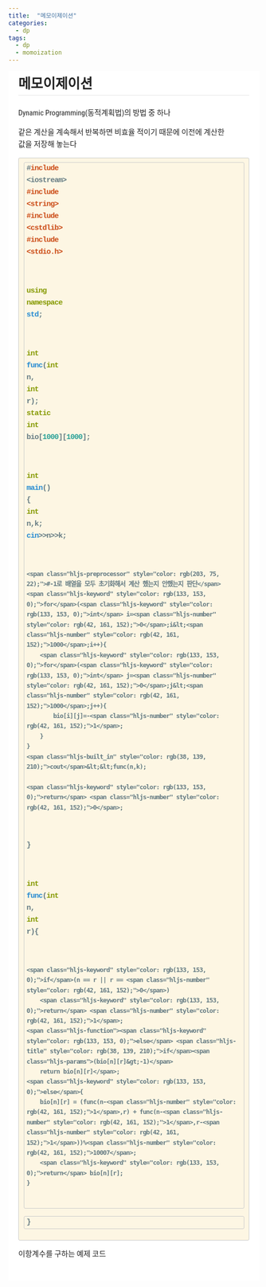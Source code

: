 ```yaml
---
title:  "메모이제이션"
categories: 
  - dp
tags:
  - dp
  - momoization
---
```


<div style="font-family: 'Lucida Grande', 'Segoe UI', 'Apple SD Gothic Neo', 'Malgun Gothic', 'Lucida Sans Unicode', Helvetica, Arial, sans-serif; font-size: 0.9em; overflow-x: hidden; overflow-y: auto; margin: 0px !important; padding: 5px 20px 26px !important; background-color: rgb(255, 255, 255);font-family: 'Hiragino Sans GB', 'Microsoft YaHei', STHeiti, SimSun, 'Lucida Grande', 'Lucida Sans Unicode', 'Lucida Sans', 'Segoe UI', AppleSDGothicNeo-Medium, 'Malgun Gothic', Verdana, Tahoma, sans-serif; padding: 20px;padding: 20px; color: rgb(34, 34, 34); font-size: 15px; font-family: 'Roboto Condensed', Tauri, 'Hiragino Sans GB', 'Microsoft YaHei', STHeiti, SimSun, 'Lucida Grande', 'Lucida Sans Unicode', 'Lucida Sans', 'Segoe UI', AppleSDGothicNeo-Medium, 'Malgun Gothic', Verdana, Tahoma, sans-serif; line-height: 1.6; -webkit-font-smoothing: antialiased; background: rgb(255, 255, 255);"><h2 id="메모이제이션" style="clear: both;font-size: 1.8em; font-weight: bold; margin: 1.275em 0px 0.85em;margin-top: 0px;border-bottom-width: 1px; border-bottom-style: solid; border-bottom-color: rgb(230, 230, 230);"><a name="메모이제이션" href="#메모이제이션" style="text-decoration: none; vertical-align: baseline;color: rgb(50, 105, 160);"></a>메모이제이션</h2><p style="margin-top: 0px;margin: 1em 0px; word-wrap: break-word;">Dynamic Programming(동적계획법)의 방법 중 하나</p><p style="margin: 1em 0px; word-wrap: break-word;">같은 계산을 계속해서 반복하면 비효율 적이기 때문에 이전에 계산한<br style="clear: both;">값을 저장해 놓는다</p><pre style="border-top-left-radius: 3px; border-top-right-radius: 3px; border-bottom-right-radius: 3px; border-bottom-left-radius: 3px; word-wrap: break-word; border: 1px solid rgb(204, 204, 204); overflow: auto; padding: 0.5em;display: block; overflow-x: auto; padding: 0.5em; color: rgb(101, 123, 131); background: rgb(253, 246, 227);"><code class="cpp" data-origin="<pre><code class=&quot;cpp&quot;>#include &amp;lt;iostream&amp;gt;
#include &amp;lt;string&amp;gt;
#include &amp;lt;cstdlib&amp;gt;
#include &amp;lt;stdio.h&amp;gt;

using namespace std;

int func(int n, int r);
static int bio[1000][1000];

int main()
{
    int n,k;
    cin&amp;gt;&amp;gt;n&amp;gt;&amp;gt;k;

    #-1로 배열을 모두 초기화해서 계산 했는지 안했는지 판단
    for(int i=0;i&amp;lt;1000;i++){
        for(int j=0;j&amp;lt;1000;j++){
            bio[i][j]=-1;
        }
    }
    cout&amp;lt;&amp;lt;func(n,k);

    return 0;
}

int func(int n, int r){

    if(n == r || r == 0)
        return 1;
    else if(bio[n][r]&amp;gt;-1)    
        return bio[n][r];
    else{
        bio[n][r] = (func(n-1,r) + func(n-1,r-1))%10007;
        return bio[n][r];
    }
}
</code></pre>" style="border: 0px; display: block;font-family: Consolas, Inconsolata, Courier, monospace; font-weight: bold; white-space: pre; margin: 0px;border-top-left-radius: 3px; border-top-right-radius: 3px; border-bottom-right-radius: 3px; border-bottom-left-radius: 3px; word-wrap: break-word; border: 1px solid rgb(204, 204, 204); padding: 0px 5px; margin: 0px 2px;font-size: 1em; letter-spacing: -1px; font-weight: bold;"><span class="hljs-preprocessor" style="color: rgb(203, 75, 22);">#<span class="hljs-keyword" style="color: rgb(133, 153, 0);color: rgb(203, 75, 22);">include</span> &lt;iostream&gt;</span>
<span class="hljs-preprocessor" style="color: rgb(203, 75, 22);">#<span class="hljs-keyword" style="color: rgb(133, 153, 0);color: rgb(203, 75, 22);">include</span> &lt;string&gt;</span>
<span class="hljs-preprocessor" style="color: rgb(203, 75, 22);">#<span class="hljs-keyword" style="color: rgb(133, 153, 0);color: rgb(203, 75, 22);">include</span> &lt;cstdlib&gt;</span>
<span class="hljs-preprocessor" style="color: rgb(203, 75, 22);">#<span class="hljs-keyword" style="color: rgb(133, 153, 0);color: rgb(203, 75, 22);">include</span> &lt;stdio.h&gt;</span>

<span class="hljs-keyword" style="color: rgb(133, 153, 0);">using</span> <span class="hljs-keyword" style="color: rgb(133, 153, 0);">namespace</span> <span class="hljs-built_in" style="color: rgb(38, 139, 210);">std</span>;

<span class="hljs-function"><span class="hljs-keyword" style="color: rgb(133, 153, 0);">int</span> <span class="hljs-title" style="color: rgb(38, 139, 210);">func</span><span class="hljs-params">(<span class="hljs-keyword" style="color: rgb(133, 153, 0);">int</span> n, <span class="hljs-keyword" style="color: rgb(133, 153, 0);">int</span> r)</span></span>;
<span class="hljs-keyword" style="color: rgb(133, 153, 0);">static</span> <span class="hljs-keyword" style="color: rgb(133, 153, 0);">int</span> bio[<span class="hljs-number" style="color: rgb(42, 161, 152);">1000</span>][<span class="hljs-number" style="color: rgb(42, 161, 152);">1000</span>];

<span class="hljs-function"><span class="hljs-keyword" style="color: rgb(133, 153, 0);">int</span> <span class="hljs-title" style="color: rgb(38, 139, 210);">main</span><span class="hljs-params">()</span>
</span>{
    <span class="hljs-keyword" style="color: rgb(133, 153, 0);">int</span> n,k;
    <span class="hljs-built_in" style="color: rgb(38, 139, 210);">cin</span>&gt;&gt;n&gt;&gt;k;

    <span class="hljs-preprocessor" style="color: rgb(203, 75, 22);">#-1로 배열을 모두 초기화해서 계산 했는지 안했는지 판단</span>
    <span class="hljs-keyword" style="color: rgb(133, 153, 0);">for</span>(<span class="hljs-keyword" style="color: rgb(133, 153, 0);">int</span> i=<span class="hljs-number" style="color: rgb(42, 161, 152);">0</span>;i&lt;<span class="hljs-number" style="color: rgb(42, 161, 152);">1000</span>;i++){
        <span class="hljs-keyword" style="color: rgb(133, 153, 0);">for</span>(<span class="hljs-keyword" style="color: rgb(133, 153, 0);">int</span> j=<span class="hljs-number" style="color: rgb(42, 161, 152);">0</span>;j&lt;<span class="hljs-number" style="color: rgb(42, 161, 152);">1000</span>;j++){
            bio[i][j]=-<span class="hljs-number" style="color: rgb(42, 161, 152);">1</span>;
        }
    }
    <span class="hljs-built_in" style="color: rgb(38, 139, 210);">cout</span>&lt;&lt;func(n,k);

    <span class="hljs-keyword" style="color: rgb(133, 153, 0);">return</span> <span class="hljs-number" style="color: rgb(42, 161, 152);">0</span>;
}

<span class="hljs-function"><span class="hljs-keyword" style="color: rgb(133, 153, 0);">int</span> <span class="hljs-title" style="color: rgb(38, 139, 210);">func</span><span class="hljs-params">(<span class="hljs-keyword" style="color: rgb(133, 153, 0);">int</span> n, <span class="hljs-keyword" style="color: rgb(133, 153, 0);">int</span> r)</span></span>{

    <span class="hljs-keyword" style="color: rgb(133, 153, 0);">if</span>(n == r || r == <span class="hljs-number" style="color: rgb(42, 161, 152);">0</span>)
        <span class="hljs-keyword" style="color: rgb(133, 153, 0);">return</span> <span class="hljs-number" style="color: rgb(42, 161, 152);">1</span>;
    <span class="hljs-function"><span class="hljs-keyword" style="color: rgb(133, 153, 0);">else</span> <span class="hljs-title" style="color: rgb(38, 139, 210);">if</span><span class="hljs-params">(bio[n][r]&gt;-1)</span>    
        return bio[n][r]</span>;
    <span class="hljs-keyword" style="color: rgb(133, 153, 0);">else</span>{
        bio[n][r] = (func(n-<span class="hljs-number" style="color: rgb(42, 161, 152);">1</span>,r) + func(n-<span class="hljs-number" style="color: rgb(42, 161, 152);">1</span>,r-<span class="hljs-number" style="color: rgb(42, 161, 152);">1</span>))%<span class="hljs-number" style="color: rgb(42, 161, 152);">10007</span>;
        <span class="hljs-keyword" style="color: rgb(133, 153, 0);">return</span> bio[n][r];
    }
}
</code></pre><p style="margin: 1em 0px; word-wrap: break-word;">이항계수를 구하는 예제 코드</p></div>
